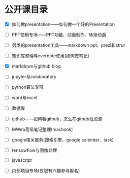 # 公开课目录

* [x] 如何做presentation——如何做一个好的Presentation
* [ ] PPT使用专场——PPT功能、动画制作、转场动画
* [ ] 另类的presentation工具——markdown ppt、prezi和strut
* [ ] 知识库整理与evernote使用\(如何做笔记\)
* [x] markdown与github blog
* [ ] jupyter与colaboratory
* [ ] python算法专项
* [ ] word与excel
* [ ] 数据库
* [ ] github——如何看github，怎么在github找资源
* [ ] MWeb高级笔记整理\(macbook\)
* [ ] google相关服务\(搜索引擎、google calendar、task\)
* [ ] tensowflow与图像处理
* [ ] javascript
* [ ] 内部项目专场\(仅限有兴趣参与报名\)

